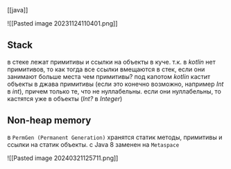 [[java]]

![[Pasted image 20231124110401.png]]

## Stack

в стеке лежат примитивы и ссылки на объекты в куче. т.к. в *kotlin* нет примитивов, то как тогда все ссылки вмещаются в стек, если они занимают больше места чем примитивы? под капотом *kotlin* кастит объекты в джава примитивы (если это конечно возможно, например *Int* в *int*), причем только те, что не нуллабельны. если они нуллабельны, то кастятся уже в объекты (*Int?* в *Integer*)

## Non-heap memory

в `PermGen (Permanent Generation)` хранятся статик методы, примитивы и ссылки на статик объекты. с Java 8 заменен на `Metaspace`


![[Pasted image 20240321125711.png]]
